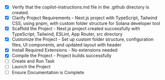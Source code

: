 - [x] Verify that the copilot-instructions.md file in the .github directory is created.
- [x] Clarify Project Requirements - Next.js project with TypeScript, Tailwind CSS, using pnpm, with custom folder structure for Solana developer tool
- [x] Scaffold the Project - Next.js project created successfully with TypeScript, Tailwind, ESLint, App Router, src directory
- [x] Customize the Project - Set up custom folder structure, configuration files, UI components, and updated layout with header
- [x] Install Required Extensions - No extensions needed
- [x] Compile the Project - Project builds successfully
- [ ] Create and Run Task
- [ ] Launch the Project
- [ ] Ensure Documentation is Complete